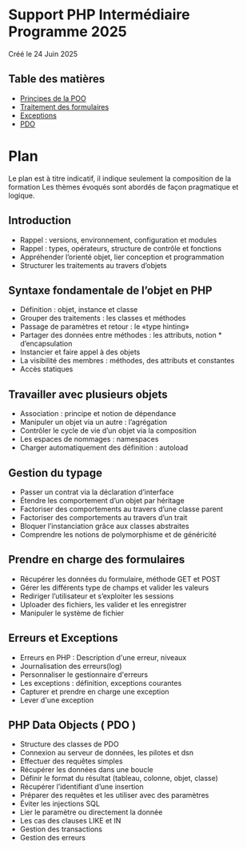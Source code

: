 # Support PHP Intermédiaire Programme 2025
Créé le 24 Juin 2025
## Table des matières

* [Principes de la POO](./01-principes-de-la-poo.md)
* [Traitement des formulaires](./02-formulaires.md)
* [Exceptions](./03-exceptions.md)
* [PDO](./04-pdo.md)

# Plan

Le plan est à titre indicatif, il indique seulement la composition de la formation
Les thèmes évoqués sont abordés de façon pragmatique et logique.

## Introduction

* Rappel : versions, environnement, configuration et modules
* Rappel : types, opérateurs, structure de contrôle et fonctions
* Appréhender l’orienté objet, lier conception et programmation
* Structurer les traitements au travers d’objets

## Syntaxe fondamentale de l’objet en PHP

* Définition : objet, instance et classe
* Grouper des traitements : les classes et méthodes
* Passage de paramètres et retour : le «type hinting»
* Partager des données entre méthodes : les attributs, notion * d’encapsulation
* Instancier et faire appel à des objets
* La visibilité des membres : méthodes, des attributs et constantes
* Accès statiques

## Travailler avec plusieurs objets

* Association : principe et notion de dépendance
* Manipuler un objet via un autre : l’agrégation
* Contrôler le cycle de vie d’un objet via la composition
* Les espaces de nommages : namespaces
* Charger automatiquement des définition : autoload

## Gestion du typage

* Passer un contrat via la déclaration d’interface
* Étendre les comportement d’un objet par héritage
* Factoriser des comportements au travers d’une classe parent
* Factoriser des comportements au travers d’un trait
* Bloquer l’instanciation grâce aux classes abstraites
* Comprendre les notions de polymorphisme et de généricité

## Prendre en charge des formulaires

* Récupérer les données du formulaire, méthode GET et POST
* Gérer les différents type de champs et valider les valeurs
* Rediriger l’utilisateur et s’exploiter les sessions
* Uploader des fichiers, les valider et les enregistrer
* Manipuler le système de fichier

## Erreurs et Exceptions

* Erreurs en PHP : Description d'une erreur, niveaux
* Journalisation des erreurs(log)
* Personnaliser le gestionnaire d'erreurs
* Les exceptions : définition, exceptions courantes
* Capturer et prendre en charge une exception
* Lever d'une exception

## PHP Data Objects ( PDO )

* Structure des classes de PDO
* Connexion au serveur de données, les pilotes et dsn
* Effectuer des requêtes simples
* Récupérer les données dans une boucle
* Définir le format du résultat (tableau, colonne, objet, classe)
* Récupérer l’identifiant d’une insertion
* Préparer des requêtes et les utiliser avec des paramètres
* Éviter les injections SQL
* Lier le paramètre ou directement la donnée
* Les cas des clauses LIKE et IN
* Gestion des transactions
* Gestion des erreurs
